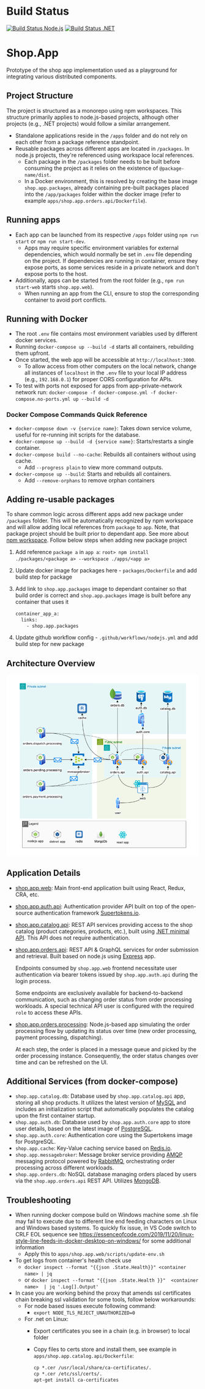 # Build Status

[![Build Status Node.js](https://github.com/limanartem/Shop.App/actions/workflows/nodejs.yml/badge.svg)](https://github.com/limanartem/Shop.App/actions/workflows/nodejs.yml) [![Build Status .NET](https://github.com/limanartem/Shop.App/actions/workflows/dotnet8.yml/badge.svg)](https://github.com/limanartem/Shop.App/actions/workflows/dotnet8.yml)


# Shop.App
Prototype of the shop app implementation used as a playground for integrating various distributed components.

## Project Structure
The project is structured as a monorepo using npm workspaces. This structure primarily applies to node.js-based projects, although other projects (e.g., .NET projects) would follow a similar arrangement.

- Standalone applications reside in the `/apps` folder and do not rely on each other from a package reference standpoint.
- Reusable packages across different apps are located in `/packages`. In node.js projects, they're referenced using workspace local references.
  - Each package in the `/packages` folder needs to be built before consuming the project as it relies on the existence of `@package-name/dist`.
  - In a Docker environment, this is resolved by creating the base image `shop.app.packages`, already containing pre-built packages placed into the `/app/packages` folder within the docker image (refer to example `apps/shop.app.orders.api/Dockerfile`).

## Running apps
- Each app can be launched from its respective `/apps` folder using `npm run start` or `npm run start-dev`.
  - Apps may require specific environment variables for external dependencies, which would normally be set in `.env` file depending on the project. If dependencies are running in container, ensure they expose ports, as some services reside in a private network and don't expose ports to the host.
- Additionally, apps can be started from the root folder (e.g., `npm run start-web` starts `shop.app.web`).
  - When running an app from the CLI, ensure to stop the corresponding container to avoid port conflicts.

## Running with Docker
- The root `.env` file contains most environment variables used by different docker services.
- Running `docker-compose up --build -d` starts all containers, rebuilding them upfront.
- Once started, the web app will be accessible at `http://localhost:3000`.
  - To allow access from other computers on the local network, change all instances of `localhost` in the `.env` file to your local IP address (e.g., `192.168.0.1`) for proper CORS configuration for APIs.
- To test with ports not exposed for apps from app-private-network network run: `docker-compose -f docker-compose.yml -f docker-compose.no-ports.yml up --build -d`

### Docker Compose Commands Quick Reference
- `docker-compose down -v {service name}`: Takes down service volume, useful for re-running init scripts for the database.
- `docker-compose up --build -d {service name}`: Starts/restarts a single container.
- `docker-compose build --no-cache`: Rebuilds all containers without using cache.
  - Add `--progress plain` to view more command outputs.
- `docker-compose up --build`: Starts and rebuilds all containers.
  - Add `--remove-orphans` to remove orphan containers 

## Adding re-usable packages
To share common logic across different apps add new package under `/packages` folder. This will be automatically recognized by npm workspace and will allow adding local references from `package` to `app`. Note, that package project should be built prior to dependant app. See more about [npm workspace](https://ruanmartinelli.com/posts/npm-7-workspaces-1/). Follow below steps when adding new package project
1. Add reference `package a` in `app a`:
  `root> npm install ./packages/<package a> --workspace ./apps/<app a>`
1. Update docker image for packages here - `packages/Dockerfile` and add build step for package
1. Add link to `shop.app.packages` image to dependant container so that build order is correct and `shop.app.packages` image is built before any container that uses it
    
    ```
    container_app_a:
      links:
        - shop.app.packages
    ```
1. Update github workflow config - `.github/workflows/nodejs.yml` and add build step for new package

## Architecture Overview
![Architecture Overview](media/Shop.App.Architecture_1.png)

## Application Details
- [shop.app.web](https://github.com/limanartem/Shop.App/tree/master/apps/shop.app.web): Main front-end application built using React, Redux, CRA, etc.
- [shop.app.auth.api](https://github.com/limanartem/Shop.App/tree/master/apps/shop.app.auth.api): Authentication provider API built on top of the open-source authentication framework [Supertokens.io](https://supertokens.io).
- [shop.app.catalog.api](https://github.com/limanartem/Shop.App/tree/master/apps/shop.app.catalog.api): REST API services providing access to the shop catalog (product categories, products, etc.), built using [.NET minimal API](https://learn.microsoft.com/en-us/aspnet/core/fundamentals/minimal-apis?view=aspnetcore-8.0). This API does not require authentication.
- [shop.app.orders.api](https://github.com/limanartem/Shop.App/tree/master/apps/shop.app.orders.api): REST API & GraphQL services for order submission and retrieval. Built based on node.js using [Express](https://expressjs.com) app.

  Endpoints consumed by `shop.app.web` frontend necessitate user authentication via bearer tokens issued by `shop.app.auth.api` during the login process.

  Some endpoints are exclusively available for backend-to-backend communication, such as changing order status from order processing workloads. A special technical API user is configured with the required `role` to access these APIs.

- [shop.app.orders.processing](https://github.com/limanartem/Shop.App/tree/master/apps/shop.app.orders.processing): Node.js-based app simulating the order processing flow by updating its status over time (new order processing, payment processing, dispatching).

  At each step, the order is placed in a message queue and picked by the order processing instance. Consequently, the order status changes over time and can be refreshed on the UI.

## Additional Services (from docker-compose)
- `shop.app.catalog.db`: Database used by `shop.app.catalog.api` app, storing all shop products. It utilizes the latest version of [MySQL](https://www.mysql.com) and includes an initialization script that automatically populates the catalog upon the first container startup.
- `shop.app.auth.db`: Database used by `shop.app.auth.core` app to store user details, based on the latest image of [PostgreSQL](https://www.postgresql.org).
- `shop.app.auth.core`: Authentication core using the Supertokens image for PostgreSQL.
- `shop.app.cache`: Key-Value caching service based on [Redis.io](https://redis.io).
- `shop.app.messagebroker`: Message broker service providing [AMQP](https://www.amqp.org) messaging protocol powered by [RabbitMQ](https://www.rabbitmq.com), orchestrating order processing across different workloads.
- `shop.app.orders.db`: NoSQL database managing orders placed by users via the `shop.app.orders.api` REST API. Utilizes [MongoDB](https://www.mongodb.com).

## Troubleshooting
* When running docker compose build on Windows machine some .sh file may fail to execute due to different line end feeding characters on Linux and Windows based systems. To quickly fix issue, in VS Code switch to CRLF EOL sequence see  https://essenceofcode.com/2019/11/20/linux-style-line-feeds-in-docker-desktop-on-windows/ for some additional information
  * Apply this to `apps/shop.app.web/scripts/update-env.sh`
* To get logs from container's health check use
  * `docker inspect --format "{{json .State.Health}}" <container name> | jq      `
  * or `docker inspect --format "{{json .State.Health }}"  <container name>  | jq '.Log[].Output'  `
* In case you are working behind the proxy that amends ssl certificates chain breaking ssl validation for some tools, follow below workarounds:
  * For node based issues execute following command: 
    * `export NODE_TLS_REJECT_UNAUTHORIZED=0`
  * For .net on Linux:
    * Export certificates you see in a chain (e.g. in browser) to local folder
    * Copy files to certs store and install them, see example in `apps/shop.app.catalog.api/Dockerfile`:
    
      ```
      cp *.cer /usr/local/share/ca-certificates/.
      cp *.cer /etc/ssl/certs/.
      apt-get install ca-certificates

      ```